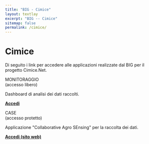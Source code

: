 ```yaml
---
title: "BIG - Cimice"
layout: textlay
excerpt: "BIG -- Cimice"
sitemap: false
permalink: /cimice/
---
```


# Cimice

Di seguito i link per accedere alle applicazioni realizzate dal BIG per il progetto Cimice.Net.

<div class="row app-card">
 <div class="col-sm-3 d-flex align-items-stretch">
  <div class="well">
   <pubtit>MONITORAGGIO<br/>(accesso libero)</pubtit>
   <p>Dashboard di analisi dei dati raccolti.</p>
   <p><strong><a href="/projects/cimice/monitoring.php">Accedi</a></strong></p>
  </div>
 </div>
 <div class="col-sm-3 d-flex align-items-stretch">
  <div class="well">
   <pubtit>CASE<br/>(accesso protetto)</pubtit>
   <p>Applicazione "Collaborative Agro SEnsing" per la raccolta dei dati.</p>
   <p><strong><a href="/projects/case/">Accedi (sito web)</a></strong></p>
   <!--<p><strong><a href="/downloads/case/case-app-0_0_2-PRODUCTION.apk">Download (app Android)</a></strong></p>-->
  </div>
 </div>
</div>
